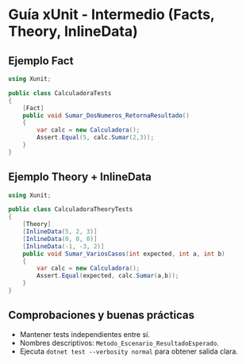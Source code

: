 # Guía xUnit - Intermedio (Facts, Theory, InlineData)

## Ejemplo Fact
```csharp
using Xunit;

public class CalculadoraTests
{
    [Fact]
    public void Sumar_DosNumeros_RetornaResultado()
    {
        var calc = new Calculadora();
        Assert.Equal(5, calc.Sumar(2,3));
    }
}
```

## Ejemplo Theory + InlineData
```csharp
using Xunit;

public class CalculadoraTheoryTests
{
    [Theory]
    [InlineData(5, 2, 3)]
    [InlineData(0, 0, 0)]
    [InlineData(-1, -3, 2)]
    public void Sumar_VariosCasos(int expected, int a, int b)
    {
        var calc = new Calculadora();
        Assert.Equal(expected, calc.Sumar(a,b));
    }
}
```

## Comprobaciones y buenas prácticas
- Mantener tests independientes entre sí.
- Nombres descriptivos: `Metodo_Escenario_ResultadoEsperado`.
- Ejecuta `dotnet test --verbosity normal` para obtener salida clara.
